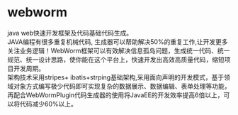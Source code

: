 webworm
=======

java web快速开发框架及代码基础代码生成。<br/>
JAVA编程有很多重复机械代码, 生成器可以帮助解决50%的重复工作,让开发更多关注业务逻辑！WebWorm框架可以有效解决信息孤岛问题，生成统一代码、统一规范、统一设计思路，使你能在这个平台上，快速开发出高效高质量代码，缩短项目开发周期。<br/>
架构技术采用stripes+ ibatis+strping基础架构,采用面向声明的开发模式，基于领域对象方式编写极少代码即可实现复杂的数据展示、数据编辑、表单处理等功能，再配合WebWormPlugin代码生成器的使用将JavaEE的开发效率提高6倍以上，可以将代码减少60%以上。
